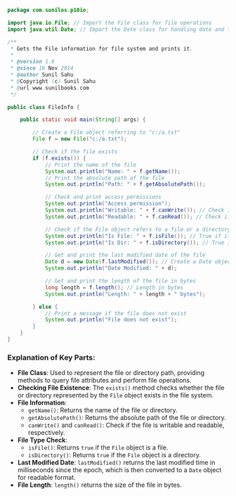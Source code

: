 
```java
package com.sunilos.p10io;

import java.io.File; // Import the File class for file operations
import java.util.Date; // Import the Date class for handling date and time

/**
 * Gets the File information for file system and prints it.
 * 
 * @version 1.0
 * @since 16 Nov 2014
 * @author Sunil Sahu
 * @Copyright (c) Sunil Sahu
 * @url www.sunilbooks.com
 */

public class FileInfo {

    public static void main(String[] args) {

        // Create a File object referring to "c:/a.txt"
        File f = new File("c:/a.txt");

        // Check if the file exists
        if (f.exists()) {
            // Print the name of the file
            System.out.println("Name: " + f.getName());
            // Print the absolute path of the file
            System.out.println("Path: " + f.getAbsolutePath());

            // Check and print access permissions
            System.out.println("Access permission");
            System.out.println("Writable: " + f.canWrite()); // Check if the file is writable
            System.out.println("Readable: " + f.canRead()); // Check if the file is readable

            // Check if the File object refers to a file or a directory
            System.out.println("Is File: " + f.isFile()); // True if it is a file
            System.out.println("Is Dir: " + f.isDirectory()); // True if it is a directory

            // Get and print the last modified date of the file
            Date d = new Date(f.lastModified()); // Create a Date object from the last modified timestamp
            System.out.println("Date Modified: " + d);

            // Get and print the length of the file in bytes
            long length = f.length(); // Length in bytes
            System.out.println("Length: " + length + " bytes");

        } else {
            // Print a message if the file does not exist
            System.out.println("File does not exist");
        }
    }
}
```

### Explanation of Key Parts:

- **File Class**: Used to represent the file or directory path, providing methods to query file attributes and perform file operations.
- **Checking File Existence**: The `exists()` method checks whether the file or directory represented by the `File` object exists in the file system.
- **File Information**: 
  - `getName()`: Returns the name of the file or directory.
  - `getAbsolutePath()`: Returns the absolute path of the file or directory.
  - `canWrite()` and `canRead()`: Check if the file is writable and readable, respectively.
- **File Type Check**: 
  - `isFile()`: Returns `true` if the `File` object is a file.
  - `isDirectory()`: Returns `true` if the `File` object is a directory.
- **Last Modified Date**: `lastModified()` returns the last modified time in milliseconds since the epoch, which is then converted to a `Date` object for readable format.
- **File Length**: `length()` returns the size of the file in bytes.

